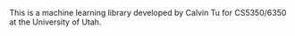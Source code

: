 This is a machine learning library developed by Calvin Tu for CS5350/6350 at the University of Utah.